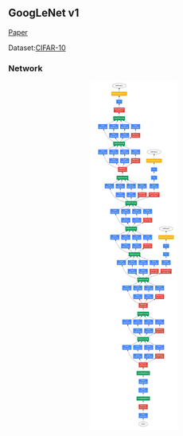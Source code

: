 ## GoogLeNet v1
[Paper](https://arxiv.org/pdf/1409.4842.pdf)

Dataset:[CIFAR-10](http://www.cs.toronto.edu/~kriz/cifar.html)

### Network 
<div align='center'>
  <img src='https://github.com/Luxlios/Figure/blob/main/CNN/GoogLeNet_v1.png'height='700'>
</div>

